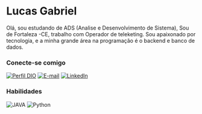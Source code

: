 # **Lucas Gabriel**

Olá, sou estudando de ADS (Analise e Desenvolvimento de Sistema), Sou de Fortaleza -CE, trabalho com Operador de teleketing. Sou apaixonado por tecnologia, e a minha grande área na programação é o backend e banco de dados.

### Conecte-se comigo

[![Perfil DIO](https://img.shields.io/badge/-Meu%20Perfil%20na%20DIO-30A3DC?style=for-the-badge)](https://web.dio.me/users/lucasgabriel220603)
[![E-mail](https://img.shields.io/badge/Gmail-D14836?style=for-the-badge&logo=gmail&logoColor=white)](mailto:goncalves.lucasgabriel220603@gmail.com)
[![LinkedIn](https://img.shields.io/badge/-LinkedIn-blue?style=for-the-badge&logo=linkedin&logoColor=white)](https://www.linkedin.com/in/lucas-gabriel-99531b27b)

### Habilidades

![JAVA](https://img.shields.io/badge/Java-000?style=for-the-badge&logo=java&logoColor=white)
![Python](https://img.shields.io/badge/Python-000?style=for-the-badge&logo=spring&logoColor=white)